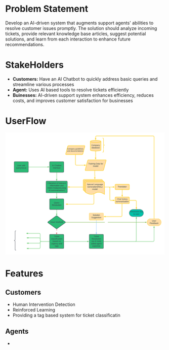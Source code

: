 # Problem Statement
Develop an AI-driven system that augments support agents' abilities to resolve customer issues promptly. The solution should analyze incoming tickets, provide relevant knowledge base articles, suggest potential solutions, and learn from each interaction to enhance future recommendations.

# StakeHolders
- **Customers:** Have an AI Chatbot to quickly address basic queries and streamline various processes
- **Agent:** Uses AI based tools to resolve tickets efficiently
- **Buinesses:** AI-driven support system enhances efficiency, reduces costs, and improves customer satisfaction for businesses

# UserFlow

![Flowchart](https://github.com/Edward4762/Teamname/blob/main/image/Flowchart.png)

# Features
## Customers 
- Human Intervention Detection
- Reinforced Learning
- Providing a tag based system for ticket classificatin

## Agents
- 